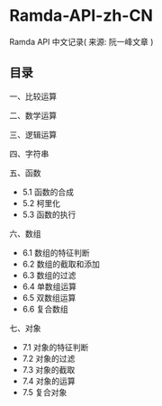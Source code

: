 # Ramda-API-zh-CN
Ramda API 中文记录( 来源: 阮一峰文章 )

## 目录
一、比较运算 

二、数学运算 

三、逻辑运算 

四、字符串 

五、函数 
- 5.1 函数的合成 
- 5.2 柯里化 
- 5.3 函数的执行 

六、数组 
- 6.1 数组的特征判断 
- 6.2 数组的截取和添加 
- 6.3 数组的过滤 
- 6.4 单数组运算 
- 6.5 双数组运算 
- 6.6 复合数组 

七、对象 
- 7.1 对象的特征判断 
- 7.2 对象的过滤 
- 7.3 对象的截取 
- 7.4 对象的运算 
- 7.5 复合对象
